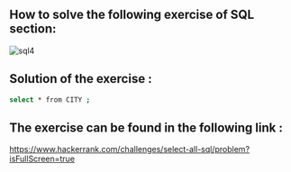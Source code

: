 ## How to solve the following exercise of SQL section:
![sql4](https://github.com/lamia-datalover/SQL_Hackerrank_exercises/assets/145395677/74758c10-b91d-4f3a-925a-dbd5d72fe578)
## Solution of the exercise :
```bash
select * from CITY ;
```
## The exercise can be found in the following link :
https://www.hackerrank.com/challenges/select-all-sql/problem?isFullScreen=true
